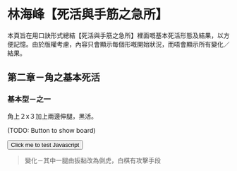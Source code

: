 # 林海峰【死活與手筋之急所】


本頁旨在用口訣形式總結【死活與手筋之急所】裡面嘅基本死活形態及結果，以方便記憶。由於版權考慮，內容只會顯示每個形嘅開始狀況，而唔會顯示所有變化／結果。


## 第二章－角之基本死活

### 基本型－之一

角上２x３加上兩邊伸腿，黑活。

(TODO: Button to show board)

<button onclick="window.alert('Hello!')">Click me to test Javascript</button>

> 變化－其中一腿由扳黏改為倒虎，白棋有攻擊手段
